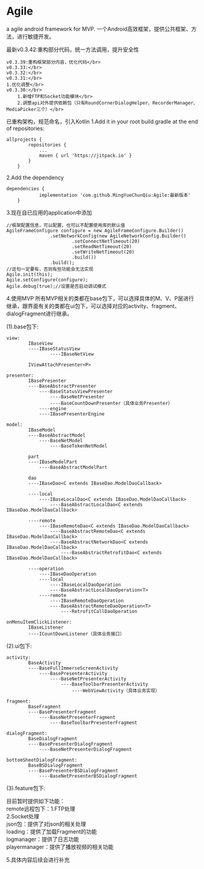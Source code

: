 # Agile
a agile android framework for MVP.
一个Android高效框架，提供公共框架、方法，进行敏捷开发。

最新v0.3.42:重构部分代码，统一方法调用，提升安全性</br>

    v0.3.39:重构框架部分内容，优化代码</br>
    v0.3.33:</br>
    v0.3.32:</br>
    v0.3.31:</br>
	1.优化调整</br>
    v0.3.30:</br>
    	1.新增FTP和Socket功能模块</br>
    	2.调整api对外提供依赖包（只有RoundCornerDialogHelper、RecorderManager、MediaPicker三个）</br>

已重构架构，规范命名，引入Kotlin
1.Add it in your root build.gradle at the end of repositories:
```
allprojects {
		repositories {
			...
			maven { url 'https://jitpack.io' }
		}
	}
```
2.Add the dependency
```
dependencies {
	        implementation 'com.github.MingYueChunQiu:Agile:最新版本'
	}
```

3.现在自已应用的application中添加
```
//框架配置信息，可以配置，也可以不配置使用库的默认值
AgileFrameConfigure configure = new AgileFrameConfigure.Builder()
                .setNetworkConfig(new AgileNetworkConfig.Builder()
                        .setConnectNetTimeout(20)
                        .setReadNetTimeout(20)
                        .setWriteNetTimeout(20)
                        .build())
                .build();
//这句一定要有，否则有些功能会无法实现
Agile.init(this);
Agile.setConfigure(configure);
Agile.debug(true);//设置是否启动调试模式
```
4.使用MVP
所有MVP相关的类都在base包下，可以选择具体的M、V、P层进行继承，跟界面有关的类都在ui包下，可以选择对应的activity、fragment、dialogFragment进行继承。

(1).base包下:

```
view:		
		IBaseView
	  	----IBaseStatusView
	     	    ----IBaseNetView
		    
		IViewAttachPresenter<P>
	
presenter:	
		IBasePresenter
		----BaseAbstractPresenter
		    ----BaseStatusViewPresenter
		        ----BaseNetPresenter
			    ----BaseCountDownPresenter（具体业务Presenter）
	        ----engine
		    ----IBasePresenterEngine
		    
model:		
		IBaseModel
		----BaseAbstractModel
		    ----BaseNetModel
		        ----BaseTokenNetModel
		
		part 
		----IBaseModelPart
		    ----BaseAbstractModelPart
		    
		dao
		----IBaseDao<C extends IBaseDao.ModelDaoCallback>
		
		----local
		    ----IBaseLocalDao<C extends IBaseDao.ModelDaoCallback>
		        ----BaseAbstractLocalDao<C extends IBaseDao.ModelDaoCallback>
			
		----remote
		    ----IBaseRemoteDao<C extends IBaseDao.ModelDaoCallback>
		        ----BaseAbstractRemoteDao<C extends IBaseDao.ModelDaoCallback>
			    ----BaseAbstractNetworkDao<C extends IBaseDao.ModelDaoCallback>
			        ----BaseAbstractRetrofitDao<C extends IBaseDao.ModelDaoCallback>
			
		----operation
		    ----IBaseDaoOperation
		    ----local
		        ----IBaseLocalDaoOperation
			    ----BaseAbstractLocalDaoOperation<T>
		    ----remote
		        ----IBaseRemoteDaoOperation
			    ----BaseAbstractRemoteDaoOperation<T>
			        ----RetrofitCallDaoOperation
				
onMenuItemClickListener:
		IBaseListener
		----ICountDownListener（具体业务接口）
```

(2).ui包下:

```
activity:	
		BaseActivity
		----BaseFullImmerseScreenActivity
		    ----BasePresenterActivity
		        ----BaseNetPresenterActivity
		            ----BaseToolbarPresenterActivity
	        	        ----WebViewActivity（具体业务实现）
					
fragment:	
		BaseFragment
		----BasePresenterFragment
		    ----BaseNetPresenterFragment
		        ----BaseToolbarPresenterFragment
			
dialogFragment:	
		BaseDialogFragment
		----BasePresenterDialogFragment
		    ----BaseNetPresenterDialogFragment
		
bottomSheetDialogFragment:	
		BaseBSDialogFragment
		----BasePresenterBSDialogFragment
		    ----BaseNetPresenterBSDialogFragment
```

(3).feature包下:

目前暂时提供如下功能：&nbsp;</br>
        remote远程包下：1.FTP处理</br>
                       2.Socket处理</br>
	json包：提供了对json的相关处理</br>
	loading：提供了加载Fragment的功能</br>
	logmanager：提供了日志功能</br>
	playermanager：提供了播放视频的相关功能</br>
	
5.具体内容后续会进行补充
